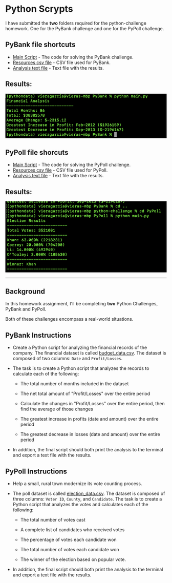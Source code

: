 # Python Scrypts

I have submitted the **two** folders required for the python-challenge homework. One for the PyBank challenge and one for the PyPoll challenge.

## PyBank file shortcuts
* [Main Script](PyBank/main.py) - The code for solving the PyBank challenge.
* [Resources csv file](PyBank/Resources/budget_data.csv) - CSV file used for PyBank.
* [Analysis text file](PyBank/Analysis/pybank_analysis.txt) - Text file with the results.

## Results:

![solution1](PyBank/Pictures/PyBank_pic.png)

## PyPoll file shorcuts
* [Main Script](PyPoll/main.py) - The code for solving the PyPoll challenge.
* [Resources csv file](PyPoll/Resources/election_data.csv) - CSV file used for PyPoll.
* [Analysis text file](PyPoll/Analysis/pypoll_analysis.txt) - Text file with the results.

## Results:

![solution1](PyPoll/Pictures/PyPoll_pic.png)

- - -
## Background
In this homework assignment, I'll be completing **two** Python Challenges, PyBank and PyPoll.

Both of these challenges encompass a real-world situations. 

## PyBank Instructions

* Create a Python script for analyzing the financial records of the company. The financial dataset is called [budget_data.csv](PyPoll/Analysis/pypoll_analysis.txt). The dataset is composed of two columns: `Date` and `Profit/Losses`. 

* The task is to create a Python script that analyzes the records to calculate each of the following:

  * The total number of months included in the dataset

  * The net total amount of "Profit/Losses" over the entire period

  * Calculate the changes in "Profit/Losses" over the entire period, then find the average of those changes

  * The greatest increase in profits (date and amount) over the entire period

  * The greatest decrease in losses (date and amount) over the entire period

* In addition, the final script should both print the analysis to the terminal and export a text file with the results.

## PyPoll Instructions

* Help a small, rural town modernize its vote counting process.

* The poll dataset is called [election_data.csv](PyPoll/Resources/election_data.csv). The dataset is composed of three columns: `Voter ID`, `County`, and `Candidate`. The task is to create a Python script that analyzes the votes and calculates each of the following:

  * The total number of votes cast

  * A complete list of candidates who received votes

  * The percentage of votes each candidate won

  * The total number of votes each candidate won

  * The winner of the election based on popular vote.

* In addition, the final script should both print the analysis to the terminal and export a text file with the results.

